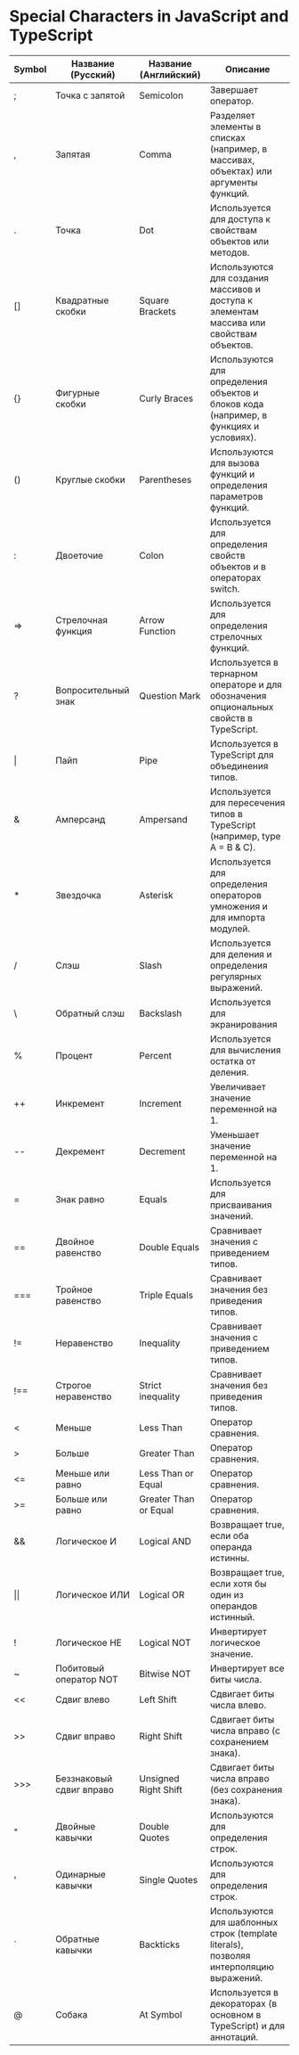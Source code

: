# Special Characters in JavaScript and TypeScript

| Symbol | Название (Русский)       | Название (Английский) | Описание                                                                                 |
|--------|--------------------------|-----------------------|------------------------------------------------------------------------------------------|
| ;      | Точка с запятой          | Semicolon             | Завершает оператор.                                                                      |
| ,      | Запятая                  | Comma                 | Разделяет элементы в списках (например, в массивах, объектах) или аргументы функций.     |
| .      | Точка                    | Dot                   | Используется для доступа к свойствам объектов или методов.                               |
| []     | Квадратные скобки        | Square Brackets       | Используются для создания массивов и доступа к элементам массива или свойствам объектов. |
| {}     | Фигурные скобки          | Curly Braces          | Используются для определения объектов и блоков кода (например, в функциях и условиях).   |
| ()     | Круглые скобки           | Parentheses           | Используются для вызова функций и определения параметров функций.                        |
| :      | Двоеточие                | Colon                 | Используется для определения свойств объектов и в операторах switch.                     |
| =>     | Стрелочная функция       | Arrow Function        | Используется для определения стрелочных функций.                                         |
| ?      | Вопросительный знак      | Question Mark         | Используется в тернарном операторе и для обозначения опциональных свойств в TypeScript.  |
| \|     | Пайп                     | Pipe                  | Используется в TypeScript для объединения типов.                                         |
| &      | Амперсанд                | Ampersand             | Используется для пересечения типов в TypeScript (например, type A = B & C).              |
| *      | Звездочка                | Asterisk              | Используется для определения операторов умножения и для импорта модулей.                 |
| /      | Слэш                     | Slash                 | Используется для деления и определения регулярных выражений.                             |
| \      | Обратный слэш            | Backslash             | Используется для экранирования                                                           |
| %      | Процент                  | Percent               | Используется для вычисления остатка от деления.                                          |
| ++     | Инкремент                | Increment             | Увеличивает значение переменной на 1.                                                    |
| --     | Декремент                | Decrement             | Уменьшает значение переменной на 1.                                                      |
| =      | Знак равно               | Equals                | Используется для присваивания значений.                                                  |
| ==     | Двойное равенство        | Double Equals         | Сравнивает значения с приведением типов.                                                 |
| ===    | Тройное равенство        | Triple Equals         | Сравнивает значения без приведения типов.                                                |
| !=     | Неравенство              | Inequality            | Сравнивает значения с приведением типов.                                                 |
| !==    | Строгое неравенство      | Strict inequality     | Сравнивает значения без приведения типов.                                                |
| <      | Меньше                   | Less Than             | Оператор сравнения.                                                                      |
| \>     | Больше                   | Greater Than          | Оператор сравнения.                                                                      |
| <=     | Меньше или равно         | Less Than or Equal    | Оператор сравнения.                                                                      |
| \>=    | Больше или равно         | Greater Than or Equal | Оператор сравнения.                                                                      |
| &&     | Логическое И             | Logical AND           | Возвращает true, если оба операнда истинны.                                              |
| \|\|   | Логическое ИЛИ           | Logical OR            | Возвращает true, если хотя бы один из операндов истинный.                                |
| !      | Логическое НЕ            | Logical NOT           | Инвертирует логическое значение.                                                         |
| ~      | Побитовый оператор NOT   | Bitwise NOT           | Инвертирует все биты числа.                                                              |
| <<     | Сдвиг влево              | Left Shift            | Сдвигает биты числа влево.                                                               |
| \>>    | Сдвиг вправо             | Right Shift           | Сдвигает биты числа вправо (с сохранением знака).                                        |
| \>>>   | Беззнаковый сдвиг вправо | Unsigned Right Shift  | Сдвигает биты числа вправо (без сохранения знака).                                       |
| "      | Двойные кавычки          | Double Quotes         | Используются для определения строк.                                                      |
| '      | Одинарные кавычки        | Single Quotes         | Используются для определения строк.                                                      |
| `      | Обратные кавычки         | Backticks             | Используются для шаблонных строк (template literals), позволяя интерполяцию выражений.   |
| @      | Собака                   | At Symbol             | Используется в декораторах (в основном в TypeScript) и для аннотаций.                    |

